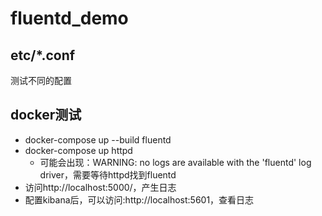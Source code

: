 # fluentd_demo

## etc/*.conf
测试不同的配置

## docker测试
* docker-compose up --build fluentd
* docker-compose up httpd
  * 可能会出现：WARNING: no logs are available with the 'fluentd' log driver，需要等待httpd找到fluentd
* 访问http://localhost:5000/，产生日志
* 配置kibana后，可以访问:http://localhost:5601，查看日志
